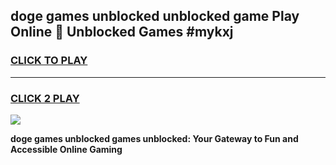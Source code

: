 
## doge games unblocked unblocked game Play Online 👋 Unblocked Games #mykxj
<h3>
<a href="https://premium.freeplayer.one?title=doge_games_unblocked&ref=21F">CLICK TO PLAY</a></h3>
<hr>

<h3>
<a href="https://premium.freeplayer.one?title=doge_games_unblocked&ref=21F">CLICK 2 PLAY</a>
  
</h3>

<a href="https://premium.freeplayer.one?title=doge_games_unblocked&ref=21F/"><img src="https://clearcache.store/games.png"></a>


**doge games unblocked games unblocked: Your Gateway to Fun and Accessible Online Gaming**

